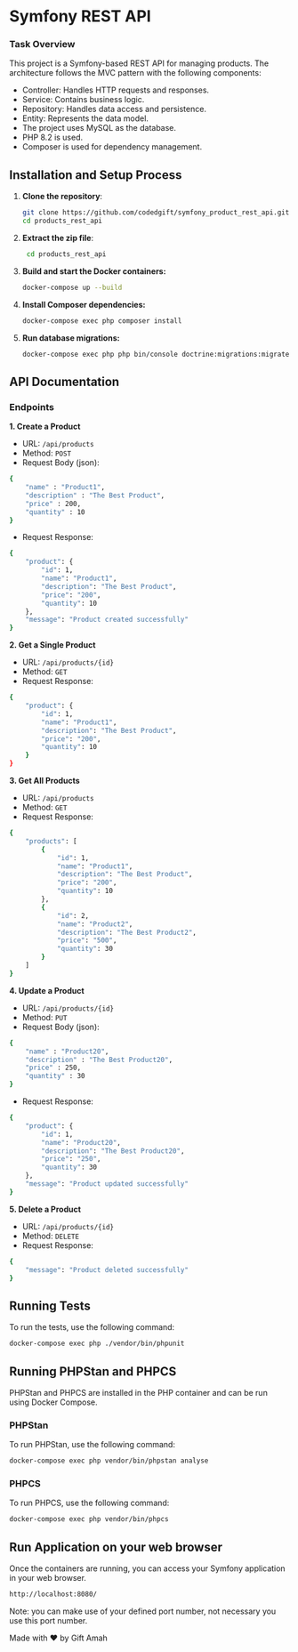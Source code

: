 # Symfony REST API

### **Task Overview**

This project is a Symfony-based REST API for managing products. The architecture follows the MVC pattern with the following components:

- Controller: Handles HTTP requests and responses.
- Service: Contains business logic.
- Repository: Handles data access and persistence.
- Entity: Represents the data model.
- The project uses MySQL as the database.
- PHP 8.2 is used.
- Composer is used for dependency management.

## Installation and Setup Process

1. **Clone the repository**:
   ```bash
   git clone https://github.com/codedgift/symfony_product_rest_api.git
   cd products_rest_api

2. **Extract the zip file**:
   ```bash
    cd products_rest_api
   
3. **Build and start the Docker containers:**
    ```bash
   docker-compose up --build
   
4. **Install Composer dependencies:**
    ```bash
   docker-compose exec php composer install
   
5. **Run database migrations:**
    ```bash
   docker-compose exec php php bin/console doctrine:migrations:migrate


## API Documentation
### Endpoints

**1. Create a Product**
- URL: `/api/products`
- Method: `POST`
- Request Body (json):
```sh
{
    "name" : "Product1",
    "description" : "The Best Product",
    "price" : 200,
    "quantity" : 10
}
```
- Request Response:
```sh 
{
    "product": {
        "id": 1,
        "name": "Product1",
        "description": "The Best Product",
        "price": "200",
        "quantity": 10
    },
    "message": "Product created successfully"
}
```
**2. Get a Single Product**
- URL: `/api/products/{id}`
- Method: `GET`
- Request Response:
```sh 
{
    "product": {
        "id": 1,
        "name": "Product1",
        "description": "The Best Product",
        "price": "200",
        "quantity": 10
    }
}
```
**3. Get All Products**
- URL: `/api/products`
- Method: `GET`
- Request Response:
```sh 
{
    "products": [
        {
            "id": 1,
            "name": "Product1",
            "description": "The Best Product",
            "price": "200",
            "quantity": 10
        },
        {
            "id": 2,
            "name": "Product2",
            "description": "The Best Product2",
            "price": "500",
            "quantity": 30
        }
    ]
}
```
**4. Update a Product**
- URL: `/api/products/{id}`
- Method: `PUT`
- Request Body (json):
```sh
{
    "name" : "Product20",
    "description" : "The Best Product20",
    "price" : 250,
    "quantity" : 30
}
```
- Request Response:
```sh 
{
    "product": {
        "id": 1,
        "name": "Product20",
        "description": "The Best Product20",
        "price": "250",
        "quantity": 30
    },
    "message": "Product updated successfully"
}
```
**5. Delete a Product**
- URL: `/api/products/{id}`
- Method: `DELETE`
- Request Response:
```sh 
{
    "message": "Product deleted successfully"
}
```

## Running Tests
To run the tests, use the following command:
```sh 
docker-compose exec php ./vendor/bin/phpunit
```

## Running PHPStan and PHPCS
PHPStan and PHPCS are installed in the PHP container and can be run using Docker Compose.

### PHPStan
To run PHPStan, use the following command:

```bash
docker-compose exec php vendor/bin/phpstan analyse
```

### PHPCS
To run PHPCS, use the following command:

```bash
docker-compose exec php vendor/bin/phpcs
```

## Run Application on your web browser
Once the containers are running, you can access your Symfony application in your web browser.
```sh 
http://localhost:8080/
```
Note: you can make use of your defined port number, not necessary you use this port number.

Made with ❤️ by Gift Amah
